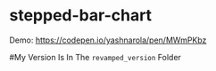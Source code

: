 # stepped-bar-chart
Demo:
https://codepen.io/yashnarola/pen/MWmPKbz


#My Version Is In The `revamped_version` Folder